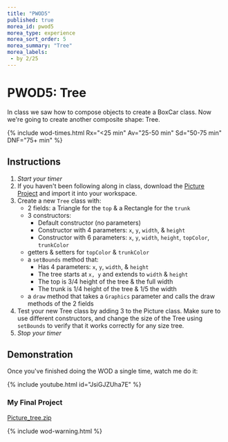 ```yaml
---
title: "PWOD5"
published: true
morea_id: pwod5
morea_type: experience
morea_sort_order: 5
morea_summary: "Tree"
morea_labels:
 - by 2/25
---
```


# PWOD5: Tree

In class we saw how to compose objects to create a BoxCar class. Now we're going to create another composite shape: Tree.

{% include wod-times.html Rx="<25 min" Av="25-50 min" Sd="50-75 min" DNF="75+ min" %}

## Instructions

1. *Start your timer* 
1. If you haven't been following along in class, download the [Picture Project](Picture_starter.zip) and import it into your workspace.
1. Create a new `Tree` class with:
    * 2 fields: a Triangle for the `top` & a Rectangle for the `trunk`
    * 3 constructors:
        * Default constructor (no parameters)
        * Constructor with 4 parameters: `x`, `y`, `width`, & `height`
        * Constructor with 6 parameters: `x`, `y`, `width`, `height`, `topColor`, `trunkColor`
    * getters & setters for `topColor` & `trunkColor`
    * a `setBounds` method that:
        * Has 4 parameters: `x`, `y`, `width`, & `height`
        * The tree starts at `x, y` and extends to `width` & `height`
        * The top is 3/4 height of the tree & the full width
        * The trunk is 1/4 height of the tree & 1/5 the width
     * a `draw` method that takes a `Graphics` parameter and calls the draw methods of the 2 fields
1. Test your new Tree class by adding 3 to the Picture class. Make sure to use different constructors, and change the size of the Tree using `setBounds` to verify that it works correctly for any size tree.
1. *Stop your timer*

## Demonstration

<!--*Coming soon...*-->

Once you've finished doing the WOD a single time, watch me do it:

{% include youtube.html id="JsiGJZUha7E" %}

### My Final Project

[Picture_tree.zip](Picture_tree.zip)

{% include wod-warning.html %}

